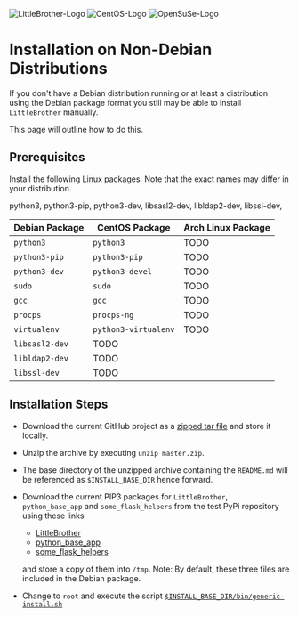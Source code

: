 ![LittleBrother-Logo](little_brother/static/icons/icon-baby-panda-128x128.png)
![CentOS-Logo](doc/centos-logo.png)
![OpenSuSe-Logo](doc/opensuse-logo.png)

# Installation on Non-Debian Distributions

If you don't have a Debian distribution running or at least a distribution using the Debian package format you
still may be able to install `LittleBrother` manually.

This page will outline how to do this.

## Prerequisites

Install the following Linux packages. Note that the exact names may differ in your distribution.

python3,
 python3-pip,
 python3-dev,
 libsasl2-dev,
 libldap2-dev,
 libssl-dev,

| Debian Package     | CentOS Package        | Arch Linux Package |
| ------------------ | --------------------- | ------------ |
|   `python3`        | `python3`             | TODO         |
|   `python3-pip`    | `python3-pip`         | TODO         |
|   `python3-dev`    | `python3-devel`       | TODO         |
|   `sudo`           | `sudo`                | TODO         |
|   `gcc`            | `gcc`                 | TODO         |
|   `procps`         | `procps-ng`           | TODO         |
|   `virtualenv`     | `python3-virtualenv`  | TODO         |
|   `libsasl2-dev`   | TODO
|   `libldap2-dev`   | TODO
|   `libssl-dev`     | TODO 

## Installation Steps

*   Download the current GitHub project as a 
    [zipped tar file](https://github.com/marcus67/little_brother/archive/master.zip) and store it locally.
    
*   Unzip the archive by executing `unzip master.zip`.

*   The base directory of the unzipped archive containing the `README.md` will be referenced as `$INSTALL_BASE_DIR`
    hence forward.

*   Download the current PIP3 packages for `LittleBrother`, `python_base_app` and `some_flask_helpers` from 
    the test PyPi repository using these links 
    
    *   [LittleBrother](https://test.pypi.org/project/little-brother/#files) 
    *   [python_base_app](https://test.pypi.org/project/python-base-app/#files) 
    *   [some_flask_helpers](https://test.pypi.org/project/some-flask-helpers/#files) 
    
    and store a copy of them into `/tmp`.
    Note: By default, these three files are included in the Debian package.
*   Change to `root` and execute the script [`$INSTALL_BASE_DIR/bin/generic-install.sh`](bin/generic-install.sh)
